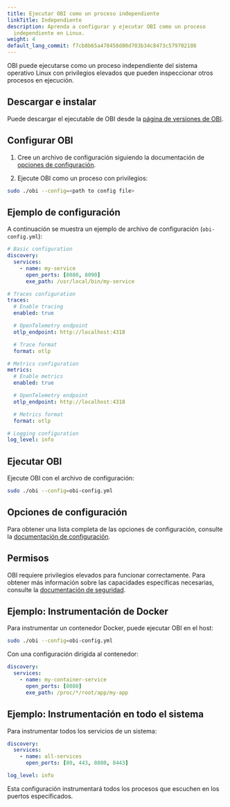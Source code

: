 ```yaml
---
title: Ejecutar OBI como un proceso independiente
linkTitle: Independiente
description: Aprenda a configurar y ejecutar OBI como un proceso 
  independiente en Linux.
weight: 4
default_lang_commit: f7cb8b65a478450d80d703b34c8473c579702108
---
```


OBI puede ejecutarse como un proceso independiente del sistema 
operativo Linux con privilegios elevados que pueden inspeccionar 
otros procesos en ejecución.

## Descargar e instalar

Puede descargar el ejecutable de OBI desde la [página de versiones de OBI](https://github.com/open-telemetry/opentelemetry-ebpf-instrumentation/releases).

## Configurar OBI

1. Cree un archivo de configuración siguiendo la documentación de 
   [opciones de configuración](../../configure/options/).

2. Ejecute OBI como un proceso con privilegios:

```bash
sudo ./obi --config=<path to config file>
```

## Ejemplo de configuración

A continuación se muestra un ejemplo de archivo de configuración 
(`obi-config.yml`):

```yaml
# Basic configuration
discovery:
  services:
    - name: my-service
      open_ports: [8080, 8090]
      exe_path: /usr/local/bin/my-service

# Traces configuration
traces:
  # Enable tracing
  enabled: true

  # OpenTelemetry endpoint
  otlp_endpoint: http://localhost:4318

  # Trace format
  format: otlp

# Metrics configuration
metrics:
  # Enable metrics
  enabled: true

  # OpenTelemetry endpoint
  otlp_endpoint: http://localhost:4318

  # Metrics format
  format: otlp

# Logging configuration
log_level: info
```

## Ejecutar OBI

Ejecute OBI con el archivo de configuración:

```bash
sudo ./obi --config=obi-config.yml
```

## Opciones de configuración

Para obtener una lista completa de las opciones de configuración, consulte la [documentación de configuración](../../configure/options/).

## Permisos

OBI requiere privilegios elevados para funcionar correctamente. Para obtener más información sobre las capacidades específicas necesarias, consulte la [documentación de seguridad](../../security/).

## Ejemplo: Instrumentación de Docker

Para instrumentar un contenedor Docker, puede ejecutar OBI en el host:
```bash
sudo ./obi --config=obi-config.yml
```

Con una configuración dirigida al contenedor:

```yaml
discovery:
  services:
    - name: my-container-service
      open_ports: [8080]
      exe_path: /proc/*/root/app/my-app
```

## Ejemplo: Instrumentación en todo el sistema

Para instrumentar todos los servicios de un sistema:

```yaml
discovery:
  services:
    - name: all-services
      open_ports: [80, 443, 8080, 8443]

log_level: info
```

Esta configuración instrumentará todos los procesos que escuchen en los puertos especificados.
